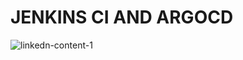 # JENKINS CI AND ARGOCD

![linkedn-content-1](https://github.com/Jmcglobal/Jenkins-MyProjects/assets/101070055/eab6f7f9-9d98-4811-a840-51f0b107a814)
